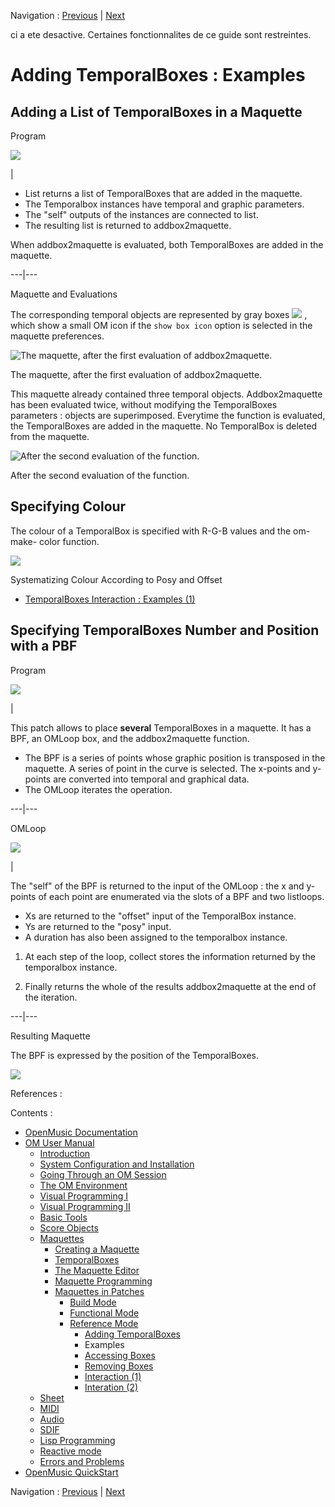 Navigation : [Previous](addprocedure "page précédente\(Adding
TemporalBoxes\)") | [Next](REF3 "Next\(Accessing
Boxes\)")

ci a ete desactive. Certaines fonctionnalites de ce guide sont restreintes.

# Adding TemporalBoxes : Examples

## Adding a List of TemporalBoxes in a Maquette

Program

![](../res/addingbox.png)

|

  * List returns a list of TemporalBoxes that are added in the maquette. 
  * The Temporalbox instances have temporal and graphic parameters. 
  * The "self" outputs of the instances are connected to list. 
  * The resulting list is returned to addbox2maquette. 

When addbox2maquette is evaluated, both TemporalBoxes are added in the
maquette.  
  
---|---  
  
Maquette and Evaluations

The corresponding temporal objects are represented by gray boxes
![](../res/boxadded_icon.png) , which show a small OM icon if the `show box
icon` option is selected in the maquette preferences.

![The maquette, after the first evaluation of
addbox2maquette.](../res/addedboxxes.png)

The maquette, after the first evaluation of addbox2maquette.

This maquette already contained three temporal objects. Addbox2maquette has
been evaluated twice, without modifying the TemporalBoxes parameters : objects
are superimposed. Everytime the function is evaluated, the TemporalBoxes are
added in the maquette. No TemporalBox is deleted from the maquette.

![After the second evaluation of the function.](../res/addedboxxes1.png)

After the second evaluation of the function.

## Specifying Colour

The colour of a TemporalBox is specified with R-G-B values and the om-make-
color function.

![](../res/changecolour_2.png)

Systematizing Colour According to Posy and Offset

  * [TemporalBoxes Interaction : Examples (1)](REF5)

## Specifying TemporalBoxes Number and Position with a PBF

Program

![](../res/A2.png)

|

This patch allows to place  **several** TemporalBoxes in a maquette. It has a
BPF, an OMLoop box, and the addbox2maquette function.

  * The BPF is a series of points whose graphic position is transposed in the maquette. A series of point in the curve is selected. The x-points and y-points are converted into temporal and graphical data.
  * The OMLoop iterates the operation. 

  
  
---|---  
  
OMLoop

![](../res/A4.png)

|

The "self" of the BPF is returned to the input of the OMLoop : the x and
y-points of each point are enumerated via the slots of a BPF and two
listloops.

  * Xs are returned to the "offset" input of the TemporalBox instance. 
  * Ys are returned to the "posy" input.
  * A duration has also been assigned to the temporalbox instance.

  1. At each step of the loop, collect stores the information returned by the temporalbox instance. 

  2. Finally returns the whole of the results addbox2maquette at the end of the iteration. 

  
  
---|---  
  
Resulting Maquette

The BPF is expressed by the position of the TemporalBoxes.

![](../res/resultBPF.png)

References :

Contents :

  * [OpenMusic Documentation](OM-Documentation)
  * [OM User Manual](OM-User-Manual)
    * [Introduction](00-Contents)
    * [System Configuration and Installation](Installation)
    * [Going Through an OM Session](Goingthrough)
    * [The OM Environment](Environment)
    * [Visual Programming I](BasicVisualProgramming)
    * [Visual Programming II](AdvancedVisualProgramming)
    * [Basic Tools](BasicObjects)
    * [Score Objects](ScoreObjects)
    * [Maquettes](Maquettes)
      * [Creating a Maquette](Maquette)
      * [TemporalBoxes](TemporalBoxes)
      * [The Maquette Editor](Editor)
      * [Maquette Programming](Programming%20Maquette)
      * [Maquettes in Patches](Maquettes%20in%20Patches)
        * [Build Mode](Build)
        * [Functional Mode](Maquettes%20in%20Patches1)
        * [Reference Mode](Maquettes%20in%20Patches2)
          * [Adding TemporalBoxes](addprocedure)
          * Examples
          * [Accessing Boxes](REF3)
          * [Removing Boxes](REF4)
          * [Interaction (1)](REF5)
          * [Interation (2)](Intercation2)
    * [Sheet](Sheet)
    * [MIDI](MIDI)
    * [Audio](Audio)
    * [SDIF](SDIF)
    * [Lisp Programming](Lisp)
    * [Reactive mode](Reactive)
    * [Errors and Problems](errors)
  * [OpenMusic QuickStart](QuickStart-Chapters)

Navigation : [Previous](addprocedure "page précédente\(Adding
TemporalBoxes\)") | [Next](REF3 "Next\(Accessing
Boxes\)")

